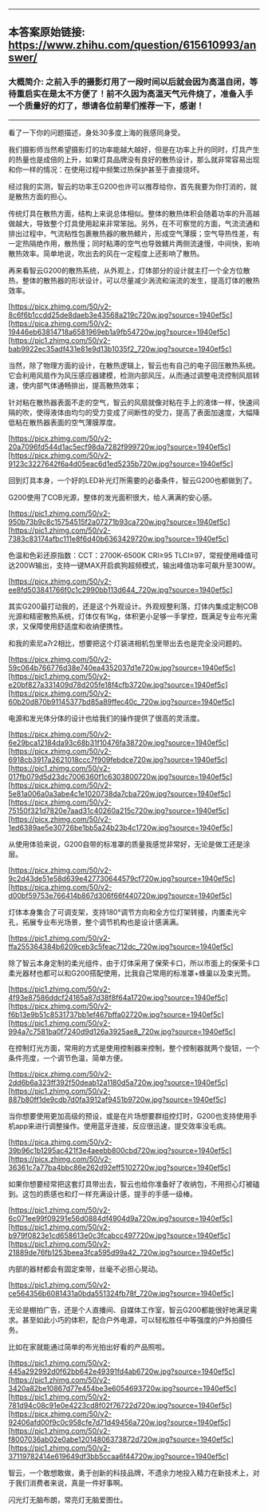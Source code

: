 ----------------------------------------
## 本答案原始链接: https://www.zhihu.com/question/615610993/answer/
### 大概简介: 之前入手的摄影灯用了一段时间以后就会因为高温自闭，等待重启实在是太不方便了！前不久因为高温天气元件烧了，准备入手一个质量好的灯了，想请各位前辈们推荐一下，感谢！
----------------------------------------
看了一下你的问题描述，身处30多度上海的我感同身受。

我们摄影师当然希望摄影灯的功率能越大越好，但是在功率上升的同时，灯具产生的热量也是成倍的上升，如果灯具品牌没有良好的散热设计，那么就非常容易出现和你一样的情况：在使用过程中频繁过热保护甚至于直接烧坏。

经过我的实测，智云的功率王G200也许可以推荐给你，首先我要为你打消的，就是散热方面的担心。

传统灯具在散热方面，结构上来说总体相似。整体的散热体积会随着功率的升高越做越大，导致整个灯具使用起来非常笨拙。另外，在不可察觉的方面，气流流通和排出过程中，气流粘性包裹散热器的散热鳍片，形成空气薄膜；空气导热性差，有一定热隔绝作用，散热慢；同时粘滞的空气也导致鳍片两侧流速慢，中间快，影响散热效率。简单地说，吹出去的风在一定程度上还影响了散热。

再来看智云G200的散热系统，从外观上，灯体部分的设计就主打一个全方位散热，整体的散热器的形状设计，可以尽量减少涡流和湍流的发生，提高灯体的散热效率。

[https://picx.zhimg.com/50/v2-8c6f6b1ccdd25de8daeb3e43568a219c720w.jpg?source=1940ef5c][https://pica.zhimg.com/50/v2-19446eb63814718a6581969eb1a9fb54720w.jpg?source=1940ef5c][https://pic1.zhimg.com/50/v2-bab9922ec35adf431e81e9d13b1035f2_720w.jpg?source=1940ef5c]

当然，除了物理方面的设计，在散热逻辑上，智云也有自己的电子回压散热系统。它会利用风扇作为风压感应器建模，检测内部风压，从而通过调整电流控制风扇转速，使内部气体通畅排出，提高散热效率；

针对粘在散热器表面不走的空气，智云的风扇就像对粘在手上的液体一样，快速间隔的吹，使得液体由均匀的受力变成了间断性的受力，提高了表面加速度，大幅降低粘在散热器表面的空气薄膜厚度。

[https://picx.zhimg.com/50/v2-20a7096fd544d1ac5ecf98da7282f999720w.jpg?source=1940ef5c][https://picx.zhimg.com/50/v2-9123c3227642f6a4d05eac6d1ed5235b720w.jpg?source=1940ef5c]

回到灯具本身，一个好的LED补光灯所需要的必备条件，智云G200也都做到了。

G200使用了COB光源，整体的发光面积很大，给人满满的安心感。

[https://pic1.zhimg.com/50/v2-950b73b9c8c15754515f2a07271b93ca720w.jpg?source=1940ef5c][https://pic1.zhimg.com/50/v2-7383c83174afbc111e8f6d40b6363429720w.jpg?source=1940ef5c]

色温和色彩还原指数：CCT：2700K-6500K CRI≥95 TLCI≥97，常规使用峰值可达200W输出，支持一键MAX开启疯狗超频模式，输出峰值功率可飙升至300W。

[https://picx.zhimg.com/50/v2-ee8fd503841766f0c1c2990bb113d644_720w.jpg?source=1940ef5c]

其实G200最打动我的，还是这个外观设计。外观规整利落，灯体内集成定制COB光源和精密散热系统，灯体仅有1Kg，体积更小足够一手掌控，既满足专业布光需求，又保障使用舒适度和收纳便携性。

和我的索尼a7r2相比，想要把这个灯装进相机包里带出去也是完全没问题的。

[https://picx.zhimg.com/50/v2-59c064b766776d38e740ea4352037d1e720w.jpg?source=1940ef5c][https://pic1.zhimg.com/50/v2-e20bf827a331409d78d205fe18f4cfb3720w.jpg?source=1940ef5c][https://picx.zhimg.com/50/v2-60b20d870b91145377bd85a89ffec40c_720w.jpg?source=1940ef5c]

电源和发光体分体的设计也给我们的操作提供了很高的灵活度。

[https://picx.zhimg.com/50/v2-6e29bca12184da93c68b31f10476fa38720w.jpg?source=1940ef5c][https://picx.zhimg.com/50/v2-6918cb3917a2621018ccc7f909febdce720w.jpg?source=1940ef5c][https://pic1.zhimg.com/50/v2-017fb079d5d23dc7006360f1c6303800720w.jpg?source=1940ef5c][https://picx.zhimg.com/50/v2-5e81a006a0a3abe4c1e1020738da7cba720w.jpg?source=1940ef5c][https://picx.zhimg.com/50/v2-75150f321d7820e7aad31c40260a215c720w.jpg?source=1940ef5c][https://picx.zhimg.com/50/v2-1ed6389ae5e30726be1bb5a24b23b4c1720w.jpg?source=1940ef5c]

从使用体验来说，G200自带的标准罩的质量我感觉非常好，无论是做工还是涂层。

[https://picx.zhimg.com/50/v2-9c2d43de51e58d639e427730644579cf720w.jpg?source=1940ef5c][https://pica.zhimg.com/50/v2-d00bf59753e766414b867d306f66f440720w.jpg?source=1940ef5c]

灯体本身集合了可调支架，支持180°调节方向和全方位灯架转接，内置柔光伞孔，拓展专业布光场景，整个调节机构也是设计感满满。

[https://pic1.zhimg.com/50/v2-ffa255364384b6209ceb3c5feac712dc_720w.jpg?source=1940ef5c]

除了智云本身定制的柔光组件，由于灯体采用了保荣卡口，所以市面上的保荣卡口柔光器材也都可以和G200搭配使用，比我自己常用的标准罩+蜂巢以及束光筒。

[https://pic1.zhimg.com/50/v2-4f93e87586ddcf24165a87d38f8f64a1720w.jpg?source=1940ef5c][https://picx.zhimg.com/50/v2-f6b13e9b51c8531737bb1ef467bffa02720w.jpg?source=1940ef5c][https://pic1.zhimg.com/50/v2-994a7c7581ba0f7240d9d126a3925ae8_720w.jpg?source=1940ef5c]

在控制灯光方面，常用的方式是使用控制器来控制，整个控制器就两个旋钮，一个条件亮度，一个调节色温，简单方便。

[https://picx.zhimg.com/50/v2-2dd6b6a323ff392f50deab12a1180d5a720w.jpg?source=1940ef5c][https://pic1.zhimg.com/50/v2-887b80ff1de9cdb7d0fa3912af9451b9720w.jpg?source=1940ef5c]

当你想要使用更加高级的预设，或是在片场想要群组控灯时，G200也支持使用手机app来进行调整操作。使用蓝牙连接，反应很迅速，提交效率没毛病。

[https://pica.zhimg.com/50/v2-39b96c1b1295ac421f3e4aeebb800cbd720w.jpg?source=1940ef5c][https://picx.zhimg.com/50/v2-36361c7a77ba4bbc86e262d92eff5102720w.jpg?source=1940ef5c]

如果你想要经常把这套灯具带出去，智云也给你准备好了收纳包，不用担心灯被磕到。这包的质感也和灯一样充满设计感，提手的手感一级棒。

[https://pic1.zhimg.com/50/v2-6c071ee99f09291e56d0884df4904d9a720w.jpg?source=1940ef5c][https://pic1.zhimg.com/50/v2-b979f0823e1cd658613e0c3fcabcc497720w.jpg?source=1940ef5c][https://pic1.zhimg.com/50/v2-21889de76fb1253beea3fca595d99a42_720w.jpg?source=1940ef5c]

内部的器材都会有固定束带，丝毫不必担心晃动。

[https://pic1.zhimg.com/50/v2-ce564356b6081431a0bda551324fb78f_720w.jpg?source=1940ef5c]

无论是棚拍广告，还是个人直播间、自媒体工作室，智云G200都能很好地满足需求。甚至如此小巧的体积，配合户外电源，可以轻松胜任中等强度的户外拍摄任务。

比如在家就能通过简单的布光拍出好看的产品照啦。

[https://pic1.zhimg.com/50/v2-445a292992d0f62bb642e49391fd4ab6720w.jpg?source=1940ef5c][https://pic1.zhimg.com/50/v2-3420a82be10867d77e454be3e6054693720w.jpg?source=1940ef5c][https://pic1.zhimg.com/50/v2-781d94c08c91e0e4223cd8f02f76722d720w.jpg?source=1940ef5c][https://picx.zhimg.com/50/v2-92406afd00f9c0c958cfe7d71d49456a720w.jpg?source=1940ef5c][https://pic1.zhimg.com/50/v2-f8007036ab02e0abe12014806373872d720w.jpg?source=1940ef5c][https://pic1.zhimg.com/50/v2-37119782414e619649df3bb5ccaa6f44720w.jpg?source=1940ef5c]

智云，一个敢想敢做，勇于创新的科技品牌，不遗余力地投入精力在新技术上，对于我们消费者来说，真是一件好事啊。

闪光灯无脑布朗，常亮灯无脑爱图仕。